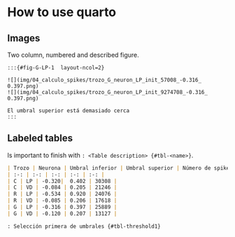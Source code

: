 # How to use quarto   

## Images 

Two column, numbered and described figure. 

```qmd
:::{#fig-G-LP-1  layout-ncol=2}

![](img/04_calculo_spikes/trozo_G_neuron_LP_init_57008_-0.316_ 0.397.png) 
![](img/04_calculo_spikes/trozo_G_neuron_LP_init_9274708_-0.316_ 0.397.png)

El umbral superior está demasiado cerca 
:::
```  

## Labeled tables

Is important to finish with `: <Table description> {#tbl-<name>}`. 

```md
| Trozo | Neurona | Umbral inferior | Umbral superior | Número de spikes |
| :-: | :-: | :-: | :-: | :-: |
| C | LP | -0.320|  0.402 | 30308 | 
| C | VD | -0.084 | 0.205 | 21246 |   
| R | LP | -0.534 | 0.920 | 24076 |    
| R | VD | -0.085 | 0.206 | 17618 |   
| G | LP | -0.316 | 0.397 | 25889 |   
| G | VD | -0.120 | 0.207 | 13127 |       

: Selección primera de umbrales {#tbl-threshold1}
```